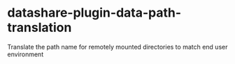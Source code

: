 # datashare-plugin-data-path-translation
Translate the path name for remotely mounted directories to match end user environment
